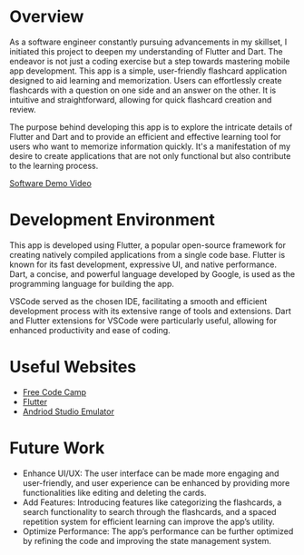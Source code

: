 # Overview

As a software engineer constantly pursuing advancements in my skillset, I initiated this project to deepen my understanding of Flutter and Dart. The endeavor is not just a coding exercise but a step towards mastering mobile app development. This app is a simple, user-friendly flashcard application designed to aid learning and memorization. Users can effortlessly create flashcards with a question on one side and an answer on the other. It is intuitive and straightforward, allowing for quick flashcard creation and review.

The purpose behind developing this app is to explore the intricate details of Flutter and Dart and to provide an efficient and effective learning tool for users who want to memorize information quickly. It's a manifestation of my desire to create applications that are not only functional but also contribute to the learning process.

[Software Demo Video](https://www.loom.com/share/2ff1e71f34594d07be365b056d3b7a77?sid=03841b78-bfcd-4200-be58-79627bace203)

# Development Environment

This app is developed using Flutter, a popular open-source framework for creating natively compiled applications from a single code base. Flutter is known for its fast development, expressive UI, and native performance. Dart, a concise, and powerful language developed by Google, is used as the programming language for building the app.

VSCode served as the chosen IDE, facilitating a smooth and efficient development process with its extensive range of tools and extensions. Dart and Flutter extensions for VSCode were particularly useful, allowing for enhanced productivity and ease of coding.

# Useful Websites

* [Free Code Camp](https://www.freecodecamp.org/)
* [Flutter](https://flutter.dev/learn)
* [Andriod Studio Emulator](https://developer.android.com/studio/run/emulator)

# Future Work

* Enhance UI/UX: The user interface can be made more engaging and user-friendly, and user experience can be enhanced by providing more functionalities like editing and deleting the cards.
* Add Features: Introducing features like categorizing the flashcards, a search functionality to search through the flashcards, and a spaced repetition system for efficient learning can improve the app’s utility.
* Optimize Performance: The app’s performance can be further optimized by refining the code and improving the state management system.